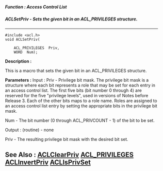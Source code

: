 ##### Function : Access Control List
##### ACLSetPriv - Sets the given bit in an ACL_PRIVILEGES structure.
---
```
#include <acl.h>
void ACLSetPriv(

	ACL_PRIVILEGES  Priv,
	WORD  Num);
```
**Description :**

This is a macro that sets the given bit in an ACL_PRIVILEGES structure.

**Parameters :**
Input :
Priv  -  Privilege bit mask.  The privilege bit mask is a structure where each bit represents a role that may be set for each entry in an access control list.  The first five bits (bit number 0 through 4) are reserved for the five "privilege levels", used in versions of Notes before Release 3.   Each of the other bits maps to a role name.  Roles are assigned to an access control list entry by setting the appropriate bits in the privilege bit mask.

Num  -  The bit number (0 through ACL_PRIVCOUNT - 1) of the bit to be set.

Output :
(routine)  -  none


Priv  -  The resulting privilege bit mask with the desired bit set.


**See Also :**
[ACLClearPriv](/reference/Func/ACLClearPriv)
[ACL_PRIVILEGES](/reference/Data/ACL_PRIVILEGES)
[ACLInvertPriv](/reference/Func/ACLInvertPriv)
[ACLIsPrivSet](/reference/Func/ACLIsPrivSet)
---
